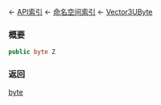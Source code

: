 ← [API索引](Api-Index) ← [命名空间索引](Namespace-Index) ← [Vector3UByte](VRageMath.Vector3UByte)

### 概要

```csharp
public byte Z
```

### 返回

[byte](https://docs.microsoft.com/en-us/dotnet/api/System.Byte?view=netframework-4.6)

